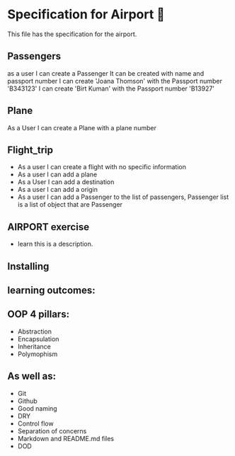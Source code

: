 # Specification for Airport 🛬 

This file has the specification for the airport.

## Passengers

as a user I can create a Passenger
It can be created with name and passport number
I can create 'Joana Thomson' with the Passport number 'B343123'
I can create 'Birt Kuman' with the Passport number 'B13927'

## Plane

As a User I can create a Plane with a plane number


## Flight_trip

- As a user I can create a flight with no specific information
- As a user I can add a plane
- As a User I can add a destination
- As a user I can add a origin
- As a user I can add a Passenger to the list of passengers, Passenger list is a list of object that are Passenger




## AIRPORT exercise

- learn this is a description.

## Installing

## learning outcomes:

## OOP 4 pillars:

- Abstraction
- Encapsulation
- Inheritance
- Polymophism


## As well as:

- Git
- Github
- Good naming
- DRY
- Control flow
- Separation of concerns
- Markdown and README.md files
- DOD